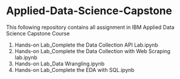 # Applied-Data-Science-Capstone
This following repository contains all assignment in IBM Applied Data Science Capstone Course
1. Hands-on Lab_Complete the Data Collection API Lab.ipynb
2. Hands-on Lab_Complete the Data Collection with Web Scraping lab.ipynb
3. Hands-on Lab_Data Wrangling.ipynb
4. Hands-on Lab_Complete the EDA with SQL.ipynb
